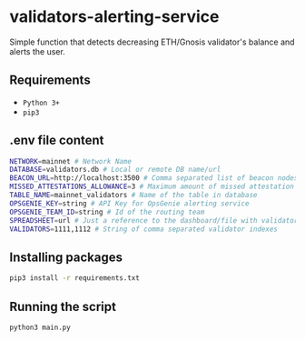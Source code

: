 # validators-alerting-service
Simple function that detects decreasing ETH/Gnosis validator's balance and alerts the user.

## Requirements
* `Python 3+`
* `pip3`

## .env file content
```bash
NETWORK=mainnet # Network Name
DATABASE=validators.db # Local or remote DB name/url
BEACON_URL=http://localhost:3500 # Comma separated list of beacon nodes
MISSED_ATTESTATIONS_ALLOWANCE=3 # Maximum amount of missed attestation before triggering an alert
TABLE_NAME=mainnet_validators # Name of the table in database
OPSGENIE_KEY=string # API Key for OpsGenie alerting service
OPSGENIE_TEAM_ID=string # Id of the routing team
SPREADSHEET=url # Just a reference to the dashboard/file with validators lookup
VALIDATORS=1111,1112 # String of comma separated validator indexes
```

## Installing packages
```bash
pip3 install -r requirements.txt
```

## Running the script
```bash
python3 main.py
```
